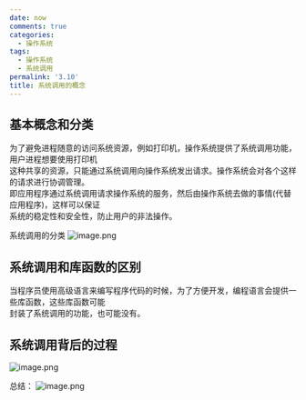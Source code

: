 ```yaml
---
date: now
comments: true
categories:
  - 操作系统
tags:
  - 操作系统
  - 系统调用
permalink: '3.10'
title: 系统调用的概念
---
```

## 基本概念和分类

为了避免进程随意的访问系统资源，例如打印机，操作系统提供了系统调用功能，用户进程想要使用打印机  
这种共享的资源，只能通过系统调用向操作系统发出请求。操作系统会对各个这样的请求进行协调管理。  
即应用程序通过系统调用请求操作系统的服务，然后由操作系统去做的事情(代替应用程序)，这样可以保证  
系统的稳定性和安全性，防止用户的非法操作。

系统调用的分类
![image.png](https://i.loli.net/2020/03/08/kwau9fcxzgnImGT.png)

## 系统调用和库函数的区别

当程序员使用高级语言来编写程序代码的时候，为了方便开发，编程语言会提供一些库函数，这些库函数可能  
封装了系统调用的功能，也可能没有。  

## 系统调用背后的过程

![image.png](https://i.loli.net/2020/03/08/WPmXnRh19sNAxJc.png)

总结：
![image.png](https://i.loli.net/2020/03/08/FIDyvRa3LlYGUpg.png)
